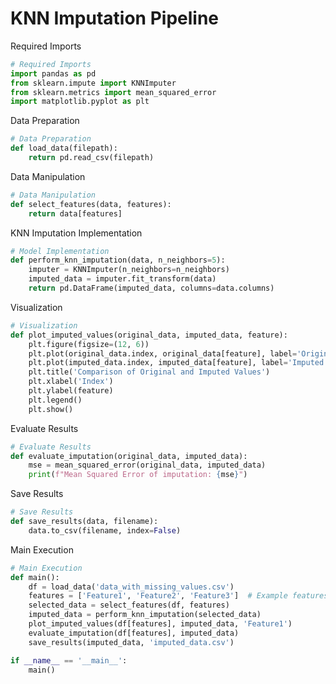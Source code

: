 
# KNN Imputation Pipeline


Required Imports



``` python
# Required Imports
import pandas as pd
from sklearn.impute import KNNImputer
from sklearn.metrics import mean_squared_error
import matplotlib.pyplot as plt
```



Data Preparation



``` python
# Data Preparation
def load_data(filepath):
    return pd.read_csv(filepath)
```



Data Manipulation



``` python
# Data Manipulation
def select_features(data, features):
    return data[features]
```



KNN Imputation Implementation



``` python
# Model Implementation
def perform_knn_imputation(data, n_neighbors=5):
    imputer = KNNImputer(n_neighbors=n_neighbors)
    imputed_data = imputer.fit_transform(data)
    return pd.DataFrame(imputed_data, columns=data.columns)
```



Visualization



``` python
# Visualization
def plot_imputed_values(original_data, imputed_data, feature):
    plt.figure(figsize=(12, 6))
    plt.plot(original_data.index, original_data[feature], label='Original', marker='o')
    plt.plot(imputed_data.index, imputed_data[feature], label='Imputed', linestyle='--', marker='x')
    plt.title('Comparison of Original and Imputed Values')
    plt.xlabel('Index')
    plt.ylabel(feature)
    plt.legend()
    plt.show()
```



Evaluate Results



``` python
# Evaluate Results
def evaluate_imputation(original_data, imputed_data):
    mse = mean_squared_error(original_data, imputed_data)
    print(f"Mean Squared Error of imputation: {mse}")
```



Save Results



``` python
# Save Results
def save_results(data, filename):
    data.to_csv(filename, index=False)
```

Main Execution


``` python
# Main Execution
def main():
    df = load_data('data_with_missing_values.csv')
    features = ['Feature1', 'Feature2', 'Feature3']  # Example features
    selected_data = select_features(df, features)
    imputed_data = perform_knn_imputation(selected_data)
    plot_imputed_values(df[features], imputed_data, 'Feature1')
    evaluate_imputation(df[features], imputed_data)
    save_results(imputed_data, 'imputed_data.csv')

if __name__ == '__main__':
    main()
```

